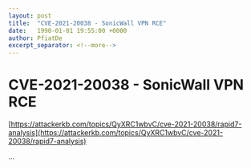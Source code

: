 ```yaml
---
layout: post
title:  "CVE-2021-20038 - SonicWall VPN RCE"
date:   1990-01-01 19:55:00 +0000
author: PfiatDe
excerpt_separator: <!--more-->
---
```


# CVE-2021-20038 - SonicWall VPN RCE
[https://attackerkb.com/topics/QyXRC1wbvC/cve-2021-20038/rapid7-analysis](https://attackerkb.com/topics/QyXRC1wbvC/cve-2021-20038/rapid7-analysis)

...
<!--more-->

